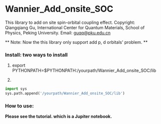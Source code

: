# Wannier_Add_onsite_SOC
This library to add on site spin-orbital coupling effect.
Copyright: Qiangqiang Gu, International Center for Quantum Materials, School of Physics, Peking University. 
Email:     guqq@pku.edu.cn

**
Note: Now the this library only support add p, d orbitals' problem.
**

### Install: two ways to install
1. export PYTHONPATH=$PYTHONPATH:/yourpath/Wannier_Add_onsite_SOC/lib

2. 
```python
import sys
sys.path.append('/yourpath/Wannier_Add_onsite_SOC/lib')
```

### How to use:
  **Please see the tutorial. which is a Jupiter notebook.**

